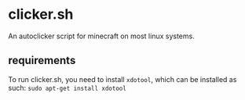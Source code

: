 # clicker.sh
An autoclicker script for minecraft on most linux systems. 

## requirements
To run clicker.sh, you need to install `xdotool`, which can be installed as such:
```sudo apt-get install xdotool```
